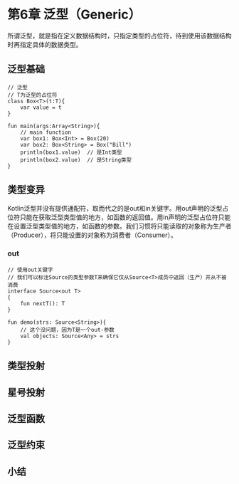 # 第6章 泛型（Generic）
所谓泛型，就是指在定义数据结构时，只指定类型的占位符，待到使用该数据结构时再指定具体的数据类型。
## 泛型基础
```
// 泛型
// T为泛型的占位符
class Box<T>(t:T){
    var value = t
}

fun main(args:Array<String>){
    // main function
    var box1: Box<Int> = Box(20)
    var box2: Box<String> = Box("Bill")
    println(box1.value)  // 是Int类型
    println(box2.value)  // 是String类型
}
```
## 类型变异
Kotlin泛型并没有提供通配符，取而代之的是out和in关键字。用out声明的泛型占位符只能在获取泛型类型值的地方，如函数的返回值。用in声明的泛型占位符只能在设置泛型类型值的地方，如函数的参数。我们习惯将只能读取的对象称为生产者（Producer），将只能设置的对象称为消费者（Consumer）。
### out
```
// 使用out关键字
// 我们可以标注Source的类型参数T来确保它仅从Source<T>成员中返回（生产）并从不被消费
interface Source<out T>
{
    fun nextT(): T
}

fun demo(strs: Source<String>){
    // 这个没问题，因为T是一个out-参数
    val objects: Source<Any> = strs
}
```
## 类型投射
## 星号投射
## 泛型函数
## 泛型约束
## 小结
